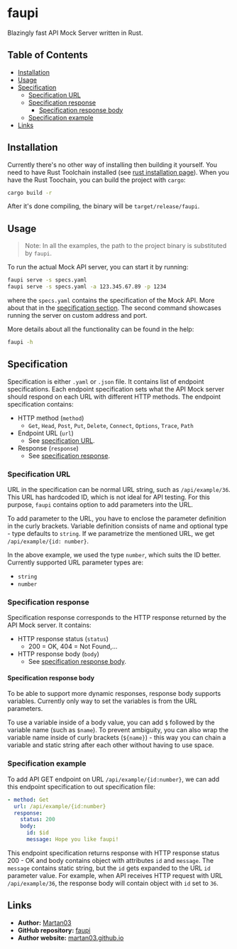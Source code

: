 # faupi

Blazingly fast API Mock Server written in Rust.

## Table of Contents
- [Installation](#installation)
- [Usage](#usage)
- [Specification](#specification)
    - [Specification URL](#specification-url)
    - [Specification response](#specification-response)
        - [Specification response body](#specification-response-body)
    - [Specification example](#specification-example)
- [Links](#links)

## Installation

Currently there's no other way of installing then building it yourself. You need
to have Rust Toolchain installed (see
[rust installation page](https://www.rust-lang.org/tools/install)). When you
have the Rust Toochain, you can build the project with `cargo`:
```bash
cargo build -r
```

After it's done compiling, the binary will be `target/release/faupi`.

## Usage

> Note: In all the examples, the path to the project binary is substituted by 
> `faupi`.

To run the actual Mock API server, you can start it by running:
```bash
faupi serve -s specs.yaml
faupi serve -s specs.yaml -a 123.345.67.89 -p 1234
```

where the `specs.yaml` contains the specification of the Mock API. More about
that in the [specification section](#specification). The second command 
showcases running the server on custom address and port.

More details about all the functionality can be found in the help:
```bash
faupi -h
```

## Specification

Specification is either `.yaml` or `.json` file. It contains list of endpoint
specifications. Each endpoint specification sets what the API Mock server
should respond on each URL with different HTTP methods. The endpoint specification contains:
- HTTP method (`method`)
    - `Get`, `Head`, `Post`, `Put`, `Delete`, `Connect`, `Options`, `Trace`, 
    `Path`
- Endpoint URL (`url`)
    - See [specification URL](#specification-url).
- Response (`response`)
    - See [specification response](#specification-response).

### Specification URL

URL in the specification can be normal URL string, such as `/api/example/36`.
This URL has hardcoded ID, which is not ideal for API testing. For this purpose,
`faupi` contains option to add parameters into the URL.

To add parameter to the URL, you have to enclose the parameter definition in the
curly brackets. Variable definition consists of name and optional type - type
defaults to `string`. If we parametrize the mentioned URL, we get 
`/api/example/{id: number}`.

In the above example, we used the type `number`, which suits the ID better.
Currently supported URL parameter types are:
- `string`
- `number`

### Specification response

Specification response corresponds to the HTTP response returned by the API
Mock server. It contains:
- HTTP response status (`status`)
    - 200 = OK, 404 = Not Found,...
- HTTP response body (`body`)
    - See [specification response body](#specification-response-body).

#### Specification response body

To be able to support more dynamic responses, response body supports variables.
Currently only way to set the variables is from the URL parameters. 

To use a variable inside of a body value, you can add `$` followed by the
variable name (such as `$name`). To prevent ambiguity, you can also wrap the
variable name inside of curly brackets (`${name}`) - this way you can chain
a variable and static string after each other without having to use space.

### Specification example 
To add API GET endpoint on URL `/api/example/{id:number}`, we can add this
endpoint specification to out specification file:
```yaml
- method: Get
  url: /api/example/{id:number}
  response:
    status: 200
    body:
      id: $id
      message: Hope you like faupi!
```

This endpoint specification returns response with HTTP response status 200 - OK
and body contains object with attributes `id` and `message`. The `message`
contains static string, but the `id` gets expanded to the URL `id` parameter 
value. For example, when API receives HTTP request with URL `/api/example/36`,
the response body will contain object with `id` set to `36`.

## Links

- **Author:** [Martan03](https://github.com/Martan03)
- **GitHub repository:** [faupi](https://github.com/Martan03/faupi)
- **Author website:** [martan03.github.io](https://martan03.github.io)
